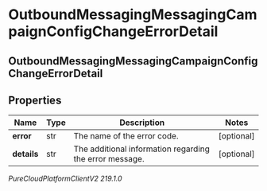 # OutboundMessagingMessagingCampaignConfigChangeErrorDetail

## OutboundMessagingMessagingCampaignConfigChangeErrorDetail

## Properties

|Name | Type | Description | Notes|
|------------ | ------------- | ------------- | -------------|
| **error** | str | The name of the error code. | [optional] |
| **details** | str | The additional information regarding the error message. | [optional] |



_PureCloudPlatformClientV2 219.1.0_
